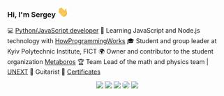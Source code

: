 ### Hi, I'm Sergey <img src="https://raw.githubusercontent.com/SergeyOcheretenko/SergeyOcheretenko/test/wave.gif" width="25px">
 
💻 [Python/JavaScript developer](https://github.com/SergeyOcheretenko)
🌱 Learning JavaScript and Node.js technology with [HowProgrammingWorks](https://www.github.com/HowProgrammingWorks)
🎓 Student and group leader at Kyiv Polytechnic Institute, FICT
🌍 Owner and contributor to the student organization [Metaboros](https://github.com/Metaboros)
🏆 Team Lead of the math and physics team | [UNEXT](https://unext.in.ua)
🎸 Guitarist
🔭 [Certificates](https://github.com/SergeyOcheretenko/Certificates)
<!-- 📺 Resume -->

<p align="center">
  <a href="https://linkedin.com/in/sergeyocheretenko" target="_blank"><img height="25" src = "https://img.shields.io/badge/LinkedIn-0077B5?style=for-the-badge&logo=linkedin&logoColor=white"></a>
  <a href="https://t.me/OcheretenkoS" target="_blank"><img height="25" src = "https://img.shields.io/badge/Telegram-2CA5E0?style=for-the-badge&logo=telegram&logoColor=white"></a>
  <a href="mailto:ocheretenko.s@gmail.com" target="_blank"><img height="25" src = "https://img.shields.io/badge/Gmail-D14836?style=for-the-badge&logo=gmail&logoColor=white"></a>
  <a href="https://www.instagram.com/s.ocheretenko/" target="_blank"><img height="25" style = "border-radius: 5px;" src = "https://img.shields.io/badge/Instagram-E4405F?style=for-the-badge&logo=instagram&logoColor=white"></a>
  <a href="https://github.com/SergeyOcheretenko" target="_blank"><img height="25" src = "https://img.shields.io/badge/GitHub-100000?style=for-the-badge&logo=github&logoColor=white"></a>
</p>

